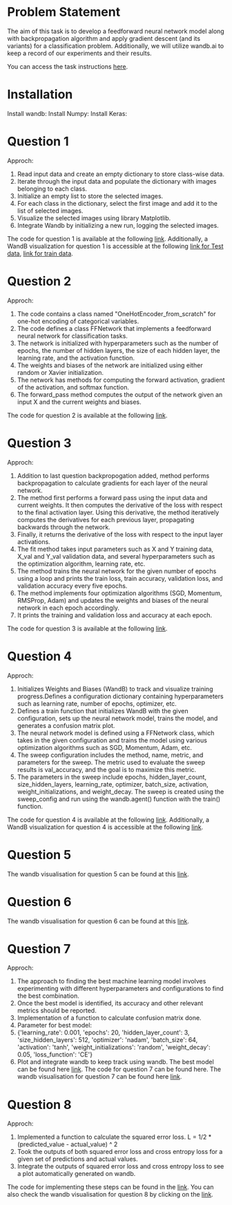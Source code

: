 # Problem Statement

The aim of this task is to develop a feedforward neural network model along with backpropagation algorithm and apply gradient descent (and its variants) for a classification problem. Additionally, we will utilize wandb.ai to keep a record of our experiments and their results.

You can access the task instructions [here](https://wandb.ai/cs6910_2023/A1/reports/CS6910-Assignment-1--VmlldzozNTI2MDc5).


# Installation

Install wandb: 
Install Numpy: 
Install Keras:

# Question 1
Approch:
1. Read input data and create an empty dictionary to store class-wise data.
2. Iterate through the input data and populate the dictionary with images belonging to each class.
3. Initialize an empty list to store the selected images.
4. For each class in the dictionary, select the first image and add it to the list of selected images.
5. Visualize the selected images using library Matplotlib.
6. Integrate Wandb by initializing a new run, logging the selected images.

The code for question 1 is available at the following [link](https://github.com/swapnilmn/Assignment_1-CS6910/blob/master/Assignment_1_Q1.ipynb). Additionally, a WandB visualization for question 1 is accessible at the following [link for Test data](https://wandb.ai/ed22s009/Question_4_Best_Model/reports/Test-Sample-Images-23-03-07-09-46-44---VmlldzozNzE5NDE2?accessToken=5pjoktdiyt55kxfa5ice07170c49t7q51nxsg94urfftg7sqe0lnwlushquvy5el), [link for train data](https://wandb.ai/ed22s009/Question_4_Best_Model/reports/Train-Sample-Images-23-03-07-09-47-46---VmlldzozNzE5NDIz?accessToken=zlhk92dggxsrfawk6vl1sm9ctbeqsng9q8bqm7vvt4r1weaee0pyqodwk4xge1l1).

# Question 2
Approch:
1. The code contains a class named "OneHotEncoder_from_scratch" for one-hot encoding of categorical variables.
2. The code defines a class FFNetwork that implements a feedforward neural network for classification tasks.
3. The network is initialized with hyperparameters such as the number of epochs, the number of hidden layers, the size of each hidden layer, the learning rate, and the activation function.
4. The weights and biases of the network are initialized using either random or Xavier initialization.
5. The network has methods for computing the forward activation, gradient of the activation, and softmax function.
6. The forward_pass method computes the output of the network given an input X and the current weights and biases.

The code for question 2 is available at the following [link](https://github.com/swapnilmn/Assignment_1-CS6910/blob/master/Question_2ipynb.ipynb).

# Question 3
Approch:
1. Addition to last question backpropogation added, method performs backpropagation to calculate gradients for each layer of the neural network.
2. The method first performs a forward pass using the input data and current weights. It then computes the derivative of the loss with respect to the final activation layer. Using this derivative, the method iteratively computes the derivatives for each previous layer, propagating backwards through the network.
3. Finally, it returns the derivative of the loss with respect to the input layer activations.
4. The fit method takes input parameters such as X and Y training data, X_val and Y_val validation data, and several hyperparameters such as the optimization algorithm, learning rate, etc.
5. The method trains the neural network for the given number of epochs using a loop and prints the train loss, train accuracy, validation loss, and validation accuracy every five epochs.
6. The method implements four optimization algorithms (SGD, Momentum, RMSProp, Adam) and updates the weights and biases of the neural network in each epoch accordingly.
5. It prints the training and validation loss and accuracy at each epoch.

The code for question 3 is available at the following [link](https://github.com/swapnilmn/Assignment_1-CS6910/blob/master/Question_3.ipynb).

# Question 4
Approch:
1. Initializes Weights and Biases (WandB) to track and visualize training progress.Defines a configuration dictionary containing hyperparameters such as learning rate, number of epochs, optimizer, etc.
2. Defines a train function that initializes WandB with the given configuration, sets up the neural network model, trains the model, and generates a confusion matrix plot.
3. The neural network model is defined using a FFNetwork class, which takes in the given configuration and trains the model using various optimization algorithms such as SGD, Momentum, Adam, etc.
4. The sweep configuration includes the method, name, metric, and parameters for the sweep. The metric used to evaluate the sweep results is val_accuracy, and the goal is to maximize this metric.
5. The parameters in the sweep include epochs, hidden_layer_count, size_hidden_layers, learning_rate, optimizer, batch_size, activation, weight_initializations, and weight_decay. The sweep is created using the sweep_config and run using the wandb.agent() function with the train() function.

The code for question 4 is available at the following [link](https://github.com/swapnilmn/Assignment_1-CS6910/blob/master/Assignment_1_Question4.ipynb). Additionally, a WandB visualization for question 4 is accessible at the following [link](https://wandb.ai/ed22s009/Question_4_Best_Model/reports/Question-4--VmlldzozNzA5ODcx).

# Question 5
The wandb visualisation for question 5 can be found at this [link](https://wandb.ai/ed22s009/Question_4_Best_Model/reports/val_accuracy-v-created-23-03-06-11-49-47---VmlldzozNzA5OTIz?accessToken=cd28z4peh0id23piekqrts0en0v1vzjffn5yie32jpk012ja203h88xh0h0quchc).

# Question 6
The wandb visualisation for question 6 can be found at this [link](https://wandb.ai/ed22s009/Question_4_Best_Model/reports/-23-03-06-11-50-55---VmlldzozNzA5OTMw?accessToken=kgnj99hmixu885d5sy0zgfj8fxqon8ix82e4xwdo04l5s3oxqhprfa0lju24d4ks).

# Question 7
Approch:

1. The approach to finding the best machine learning model involves experimenting with different hyperparameters and configurations to find the best combination.
2.  Once the best model is identified, its accuracy and other relevant metrics should be reported. 
3.  Implementation of  a function to calculate confusion matrix done.
4.  Parameter for best model:
5.  {'learning_rate': 0.001,
    'epochs': 20,
    'hidden_layer_count': 3,
    'size_hidden_layers': 512,
    'optimizer': 'nadam',
    'batch_size': 64,
    'activation': 'tanh',
    'weight_initializations': 'random',
    'weight_decay': 0.05,
    'loss_function': 'CE'}
 6.  Plot and integrate wandb to keep track using wandb. The best model can be found here [link](https://api.wandb.ai/links/ed22s009/eq8tg2wj). The code for question 7 can be found here. The wandb visualisation for question 7 can be found here [link](https://github.com/swapnilmn/Assignment_1-CS6910/blob/master/Assignment_1_Question7.ipynb).
    
# Question 8
Approch:
1. Implemented a function to calculate the squared error loss. L = 1/2 * (predicted_value - actual_value) ^ 2
2. Took the outputs of both squared error loss and cross entropy loss for a given set of predictions and actual values.
3. Integrate the outputs of squared error loss and cross entropy loss to see a plot automatically generated on wandb.

The code for implementing these steps can be found in the [link](https://github.com/swapnilmn/Assignment_1-CS6910/blob/master/Assignment_1_Question8.ipynb). You can also check the wandb visualisation for question 8 by clicking on the [link](https://wandb.ai/ed22s009/Question_8_Best_Model/reports/Question-8--VmlldzozNzEwODc4).
